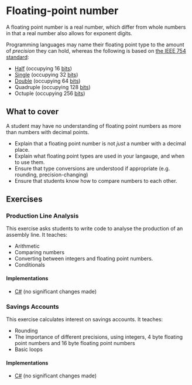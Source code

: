 # Floating-point number

A floating point number is a real number, which differ from whole numbers in that a real number also allows for exponent digits.

Programming languages may name their floating point type to the amount of _precision_ they can hold, whereas the following is based on [the IEEE 754 standard][wiki-ieee754]:

- [Half][type-half] (occupying 16 [bits][type-bit])
- [Single][type-single] (occupying 32 [bits][type-bit])
- [Double][type-double] (occupying 64 [bits][type-bit])
- Quadruple (occupying 128 [bits][type-bit])
- Octuple (occupying 256 [bits][type-bit])

## What to cover

A student may have no understanding of floating point numbers as more than numbers with decimal points.

- Explain that a floating point number is not _just_ a number with a decimal place.
- Explain what floating point types are used in your langauge, and when to use them.
- Ensure that type conversions are understood if appropriate (e.g. rounding, precision-changing)
- Ensure that students know how to compare numbers to each other.

## Exercises

### Production Line Analysis

This exercise asks students to write code to analyse the production of an assembly line. It teaches:

- Arithmetic
- Comparing numbers
- Converting between integers and floating point numbers.
- Conditionals

#### Implementations

- [C#][implementation-csharp-production-line] (no significant changes made)

### Savings Accounts

This exercise calculates interest on savings accounts. It teaches:

- Rounding
- The importance of different precisions, using integers, 4 byte floating point numbers and 16 byte floating point numbers
- Basic loops

#### Implementations

- [C#][implementation-csharp-savings-accounts] (no significant changes made)

[type-bit]: ./bit.md
[type-double]: ./double.md
[type-half]: ./half.md
[type-single]: ./single.md
[wiki-ieee754]: https://en.wikipedia.org/wiki/IEEE_754
[implementation-csharp-production-line]: ../../languages/csharp/exercises/concept/numbers/.docs/introduction.md
[implementation-csharp-savings-accounts]: ../../languages/csharp/exercises/concept/numbers-floating-point/.docs/introduction.md
